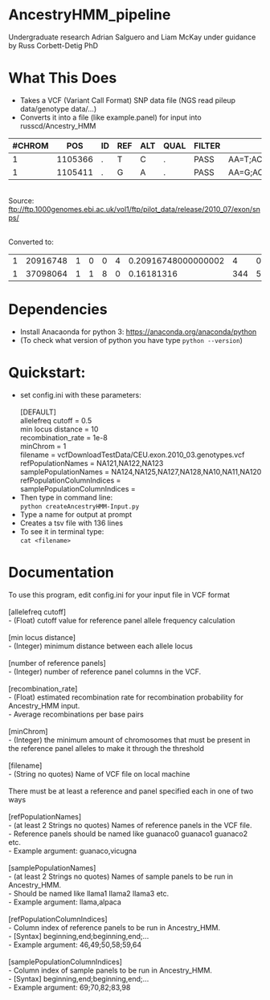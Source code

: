 # AncestryHMM_pipeline
Undergraduate research Adrian Salguero and Liam McKay under guidance by Russ Corbett-Detig PhD<br>

# What This Does
- Takes a VCF (Variant Call Format) SNP data file (NGS read pileup data/genotype data/...)
- Converts it into a file (like example.panel) for input into russcd/Ancestry_HMM


| #CHROM | POS     | ID | REF | ALT | QUAL | FILTER | INFO                     | FORMAT | NA06984 | NA06985 | NA06986 | NA06989 | NA06994 | NA07000 | NA07037 | NA07048 | NA07051 | NA07346 | NA07347 | NA07357 | NA10847 | NA10851 | NA11829 | NA11830 | NA11831 | NA11832 | NA11840 | NA11843 | NA11881 | NA11893 | NA11918 | NA11919 | NA11920 | NA11930 | NA11992 | NA11994 | NA11995 | NA12003 | NA12004 | NA12005 | NA12006 | NA12043 | NA12044 | NA12045 | NA12058 | NA12144 | NA12154 | NA12155 | NA12156 | NA12234 | NA12249 | NA12272 | NA12273 | NA12275 | NA12282 | NA12283 | NA12286 | NA12287 | NA12340 | NA12341 | NA12342 | NA12347 | NA12348 | NA12383 | NA12400 | NA12413 | NA12414 | NA12489 | NA12546 | NA12716 | NA12717 | NA12718 | NA12748 | NA12749 | NA12750 | NA12751 | NA12760 | NA12761 | NA12762 | NA12763 | NA12775 | NA12776 | NA12812 | NA12814 | NA12815 | NA12828 | NA12829 | NA12830 | NA12842 | NA12843 | NA12872 | NA12873 | NA12874 | NA12878 | NA12889 | NA12890 | NA12891 | NA12892 | 
|--------|---------|----|-----|-----|------|--------|--------------------------|--------|---------|---------|---------|---------|---------|---------|---------|---------|---------|---------|---------|---------|---------|---------|---------|---------|---------|---------|---------|---------|---------|---------|---------|---------|---------|---------|---------|---------|---------|---------|---------|---------|---------|---------|---------|---------|---------|---------|---------|---------|---------|---------|---------|---------|---------|---------|---------|---------|---------|---------|---------|---------|---------|---------|---------|---------|---------|---------|---------|---------|---------|---------|---------|---------|---------|---------|---------|---------|---------|---------|---------|---------|---------|---------|---------|---------|---------|---------|---------|---------|---------|---------|---------|---------|---------|---------|---------|---------|---------|---------| 
| 1      | 1105366 | .  | T   | C   | .    | PASS   | AA=T;AC=4;AN=114;DP=3251 | GT:DP  | ./.:0   | ./.:0   | 0/0:107 | ./.:0   | ./.:0   | 0/0:25  | 0/0:30  | 0/0:31  | 0/0:57  | 0/0:69  | 0/0:53  | 0/0:225 | ./.:0   | 0/0:6   | 0/0:79  | ./.:0   | 0/0:110 | 0/0:79  | ./.:0   | ./.:0   | ./.:0   | 0/0:43  | 1/0:54  | 0/0:7   | 0/0:89  | 0/0:87  | 0/0:98  | 0/0:83  | ./.:0   | 0/0:62  | 0/0:1   | 0/0:4   | ./.:0   | 0/0:97  | ./.:0   | 0/0:115 | ./.:0   | 0/0:77  | 0/0:8   | 0/0:63  | ./.:0   | 0/0:92  | ./.:0   | 0/0:1   | 0/0:1   | ./.:0   | ./.:0   | ./.:0   | ./.:0   | 0/0:76  | ./.:0   | ./.:0   | ./.:0   | 0/0:41  | 0/0:35  | 1/0:135 | ./.:0   | 1/0:116 | 0/0:6   | ./.:0   | 0/0:147 | ./.:0   | ./.:0   | 0/0:4   | 0/0:40  | 1/0:23  | ./.:0   | 0/0:1   | 0/0:2   | ./.:0   | 0/0:7   | 0/0:1   | 0/0:90  | 0/0:49  | ./.:0   | 0/0:6   | ./.:0   | 0/0:82  | 0/0:31  | 0/0:7   | 0/0:9   | 0/0:7   | ./.:0   | ./.:0   | ./.:0   | 0/0:176 | 0/0:3   | 0/0:81  | 0/0:67  | 0/0:156 | 
| 1      | 1105411 | .  | G   | A   | .    | PASS   | AA=G;AC=1;AN=106;DP=2676 | GT:DP  | ./.:0   | ./.:0   | 0/0:92  | ./.:0   | ./.:0   | 0/0:23  | 0/0:17  | 0/0:37  | 1/0:61  | 0/0:60  | 0/0:47  | 0/0:126 | ./.:0   | 0/0:5   | 0/0:79  | ./.:1   | 0/0:87  | 0/0:76  | ./.:0   | ./.:0   | ./.:0   | 0/0:26  | 0/0:50  | 0/0:3   | 0/0:92  | 0/0:79  | 0/0:93  | 0/0:73  | ./.:0   | 0/0:43  | 0/0:1   | 0/0:2   | ./.:0   | 0/0:53  | ./.:0   | 0/0:81  | ./.:0   | 0/0:67  | 0/0:5   | 0/0:58  | ./.:0   | 0/0:59  | ./.:0   | ./.:0   | ./.:0   | ./.:0   | ./.:0   | ./.:0   | ./.:0   | 0/0:58  | ./.:0   | ./.:0   | ./.:0   | 0/0:34  | 0/0:20  | 0/0:101 | ./.:0   | 0/0:107 | 0/0:7   | ./.:0   | 0/0:121 | ./.:0   | 0/0:1   | 0/0:1   | 0/0:31  | 0/0:28  | ./.:0   | ./.:0   | 0/0:2   | ./.:0   | 0/0:8   | ./.:0   | 0/0:59  | 0/0:49  | ./.:0   | 0/0:6   | ./.:0   | 0/0:51  | 0/0:29  | ./.:4   | 0/0:7   | 0/0:3   | ./.:0   | ./.:0   | ./.:0   | 0/0:168 | 0/0:4   | 0/0:84  | 0/0:47  | 0/0:150 | 

<br> Source: ftp://ftp.1000genomes.ebi.ac.uk/vol1/ftp/pilot_data/release/2010_07/exon/snps/ <br>

<br> Converted to: <br>


|   |          |   |   |   |   |                     |     |   |   |   |    |    |   |   |    |   |    |   |    |    |   |    |   |     |     |    |   |    |    |   |   |     |   |     |    |     |   |   |    |   |    |    |   |   |   |   |   |   |    |   |    |    |   |   |   |   |   |   |   |    |   | 
|---|----------|---|---|---|---|---------------------|-----|---|---|---|----|----|---|---|----|---|----|---|----|----|---|----|---|-----|-----|----|---|----|----|---|---|-----|---|-----|----|-----|---|---|----|---|----|----|---|---|---|---|---|---|----|---|----|----|---|---|---|---|---|---|---|----|---| 
| 1 | 20916748 | 1 | 0 | 0 | 4 | 0.20916748000000002 | 4   | 0 | 0 | 0 | 6  | 1  | 0 | 0 | 1  | 0 | 1  | 0 | 4  | 3  | 0 | 0  | 0 | 0   | 1   | 0  | 3 | 0  | 0  | 0 | 1 | 44  | 3 | 11  | 21 | 53  | 0 | 0 | 39 | 0 | 26 | 29 | 0 | 0 | 0 | 3 | 1 | 2 | 36 | 0 | 19 | 27 | 0 | 2 | 0 | 0 | 0 | 5 | 0 | 29 | 0 | 
| 1 | 37098064 | 1 | 1 | 8 | 0 | 0.16181316          | 344 | 5 | 2 | 1 | 76 | 49 | 1 | 2 | 14 | 0 | 24 | 2 | 87 | 57 | 8 | 12 | 9 | 121 | 109 | 35 | 3 | 53 | 13 | 8 | 8 | 504 | 4 | 215 | 94 | 291 |   |   |    |   |    |    |   |   |   |   |   |   |    |   |    |    |   |   |   |   |   |   |   |    |   | 

# Dependencies
- Install Anacaonda for python 3: https://anaconda.org/anaconda/python
- (To check what version of python you have type `python --version`)

# Quickstart:
- set config.ini with these parameters:<br>
<br>[DEFAULT]
<br>allelefreq cutoff = 0.5
<br>min locus distance = 10
<br>recombination_rate = 1e-8
<br>minChrom = 1
<br>filename = vcfDownloadTestData/CEU.exon.2010_03.genotypes.vcf
<br>refPopulationNames = NA121,NA122,NA123
<br>samplePopulationNames = NA124,NA125,NA127,NA128,NA10,NA11,NA120
<br>refPopulationColumnIndices = 
<br>samplePopulationColumnIndices = <br>
- Then type in command line: <br>
`python createAncestryHMM-Input.py`<br>
- Type a name for output at prompt
- Creates a tsv file with 136 lines 
- To see it in terminal type:<br>
`cat <filename>`<br>

# Documentation
To use this program, edit config.ini for your input file in VCF format<br>
<br>[allelefreq cutoff]<br>
	- (Float) cutoff value for reference panel allele frequency calculation<br>
<br>[min locus distance]<br>
	- (Integer) minimum distance between each allele locus<br>
<br>[number of reference panels]<br>
	- (Integer) number of reference panel columns in the VCF.<br>
<br>[recombination_rate]<br>
	- (Float) estimated recombination rate for recombination probability for Ancestry_HMM input.<br>
	- Average recombinations per base pairs<br>
<br>[minChrom]<br>
	- (Integer) the minimum amount of chromosomes that must be present in the reference panel alleles to make it through the threshold<br>
<br>[filename]<br>
	- (String no quotes) Name of VCF file on local machine<br>
<br>There must be at least a reference and panel specified each in one of two ways<br>
<br>[refPopulationNames]<br>
	- (at least 2 Strings no quotes) Names of reference panels in the VCF file.<br>
	- Reference panels should be named like guanaco0 guanaco1 guanaco2 etc.<br>
	- Example argument: guanaco,vicugna<br>
<br>[samplePopulationNames]<br>
	- (at least 2 Strings no quotes) Names of sample panels to be run in Ancestry_HMM. <br>
	- Should be named like llama1 llama2 llama3 etc.<br>
	- Example argument: llama,alpaca<br>
<br>[refPopulationColumnIndices]<br>
	- Column index of reference panels to be run in Ancestry_HMM. <br>
	- [Syntax] beginning,end;beginning,end;...<br>
	- Example argument: 46,49;50,58;59,64<br>
<br>[samplePopulationColumnIndices]<br>
	- Column index of sample panels to be run in Ancestry_HMM. <br>
	- [Syntax] beginning,end;beginning,end;...<br>
	- Example argument: 69;70,82;83,98<br>
